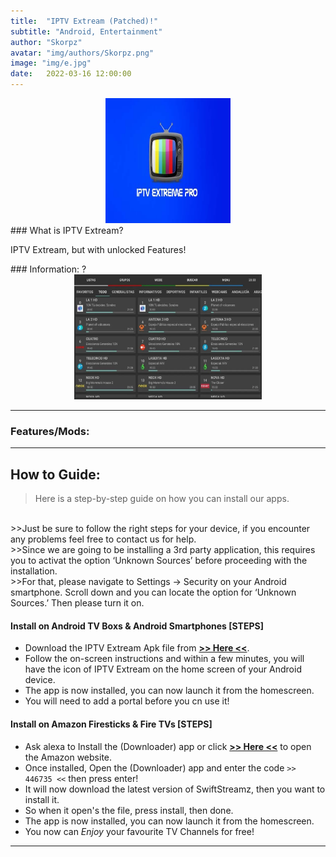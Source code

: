 ```yaml
---
title:  "IPTV Extream (Patched)!"
subtitle: "Android, Entertainment"
author: "Skorpz"
avatar: "img/authors/Skorpz.png"
image: "img/e.jpg"
date:   2022-03-16 12:00:00
---
```


<div style="text-align: center"><img src="img/e.jpg" width="200" height="200" /></div>
### What is IPTV Extream?
<p>IPTV Extream, but with unlocked Features!</p>
### Information:
 ?
<div style="text-align: center"><img src="img/post/IPTV/IPTV-Extreme.jpg" width="300" height="200" /></div>

---

### Features/Mods:


---

## How to Guide:
><p>Here is a step-by-step guide on how you can install our apps.
<br>
>>Just be sure to follow the right steps for your device, if you encounter any problems feel free to contact us for help.
<br>
>>Since we are going to be installing a 3rd party application, this requires you to activat the option ‘Unknown Sources’ before proceeding with the installation.
<br>
>>For that, please navigate to Settings -> Security on your Android smartphone. Scroll down and you can locate the option for ‘Unknown Sources.’ Then please turn it on.
</p>

#### Install on Android TV Boxs & Android Smartphones [STEPS]

- Download the IPTV Extream Apk file from [**>> Here <<**]().
- Follow the on-screen instructions and within a few minutes, you will have the icon of IPTV Extream on the home screen of your Android device.
- The app is now installed, you can now launch it from the homescreen.
- You will need to add a portal before you cn use it!

#### Install on Amazon Firesticks & Fire TVs [STEPS]

- Ask alexa to Install the (Downloader) app or click [**>> Here <<**](https://amzn.to/3oIIJhM) to open the Amazon website.
- Once installed, Open the (Downloader) app and enter the code `>> 446735 <<` then press enter!
- It will now download the latest version of SwiftStreamz, then you want to install it.
- So when it open's the file, press install, then done.
- The app is now installed, you can now launch it from the homescreen.
- You now can *Enjoy* your favourite TV Channels for free!

---
